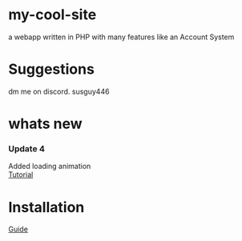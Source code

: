 # my-cool-site
a webapp written in PHP with many features like an Account System
# Suggestions
 dm me on discord.
 susguy446

# whats new
### Update 4
 Added loading animation <br>
 [Tutorial](https://www.youtube.com/watch?v=-HS9IIuT_Mo&list=PLA15AeqIruyGXTvPy4Zmh5lx8Od7CqYtY)

# Installation
 [Guide](https://github.com/SusgUY446/my-cool-site/blob/main/install.md)
 
